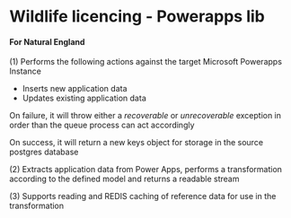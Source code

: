 # Wildlife licencing - Powerapps lib

#### For Natural England

(1) Performs the following actions against the target Microsoft Powerapps Instance
    
- Inserts new application data
- Updates existing application data

On failure, it will throw either a _recoverable_ or _unrecoverable_ exception in order than the queue process can act accordingly

On success, it will return a new keys object for storage in the source postgres database

(2) Extracts application data from Power Apps, performs a transformation according to the defined
model and returns a readable stream

(3) Supports reading and REDIS caching of reference data for use in the transformation 


